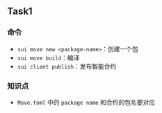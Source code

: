 ## Task1

### 命令

- `sui move new <package-name>`：创建一个包
- `sui move build`：编译
- `sui client publish`：发布智能合约

### 知识点

- `Move.toml` 中的 `package name` 和合约的包名要对应